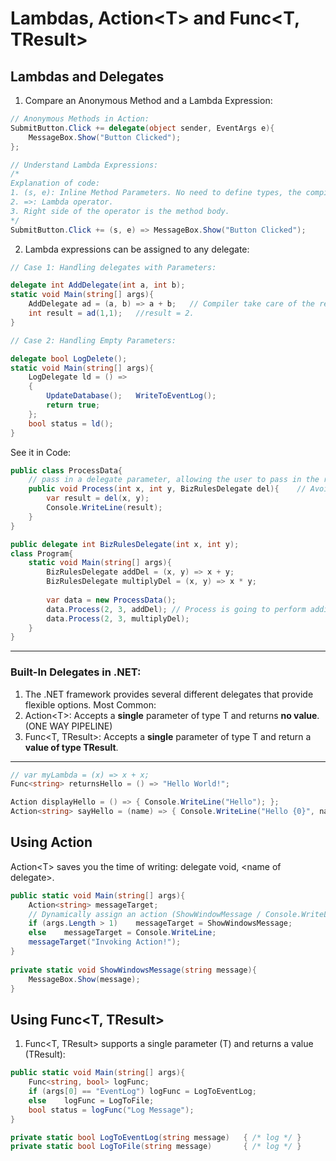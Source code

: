 # Lambdas, Action\<T> and Func<T, TResult>
## Lambdas and Delegates
1. Compare an Anonymous Method and a Lambda Expression:
```cs
// Anonymous Methods in Action:
SubmitButton.Click += delegate(object sender, EventArgs e){
    MessageBox.Show("Button Clicked");
};
```
```cs
// Understand Lambda Expressions:
/*
Explanation of code:
1. (s, e): Inline Method Parameters. No need to define types, the compiler will figure it out.
2. =>: Lambda operator.
3. Right side of the operator is the method body.
*/
SubmitButton.Click += (s, e) => MessageBox.Show("Button Clicked");
```
2. Lambda expressions can be assigned to any delegate:
```cs
// Case 1: Handling delegates with Parameters:

delegate int AddDelegate(int a, int b);
static void Main(string[] args){
    AddDelegate ad = (a, b) => a + b;   // Compiler take care of the return part.
    int result = ad(1,1);   //result = 2.
}

// Case 2: Handling Empty Parameters:

delegate bool LogDelete();
static void Main(string[] args){
    LogDelegate ld = () =>
    {
        UpdateDatabase();   WriteToEventLog();
        return true;
    };
    bool status = ld();
}
```
See it in Code:
```cs
public class ProcessData{
    // pass in a delegate parameter, allowing the user to pass in the rules for how to process x and y.
    public void Process(int x, int y, BizRulesDelegate del){    // Avoid Hardcoding BizRules.
        var result = del(x, y);
        Console.WriteLine(result);
    }
}
```
```cs
public delegate int BizRulesDelegate(int x, int y);
class Program{
    static void Main(string[] args){
        BizRulesDelegate addDel = (x, y) => x + y;
        BizRulesDelegate multiplyDel = (x, y) => x * y;
        
        var data = new ProcessData();
        data.Process(2, 3, addDel); // Process is going to perform addition, it doesn't know till runtime.
        data.Process(2, 3, multiplyDel);
    }
}
```
***
### Built-In Delegates in .NET:
1. The .NET framework provides several different delegates that provide flexible options. Most Common:
2. Action\<T\>: Accepts a **single** parameter of type T and returns **no value**. (ONE WAY PIPELINE)
3. Func\<T, TResult\>: Accepts a **single** parameter of type T and return a **value of type TResult**.
***
```cs
// var myLambda = (x) => x + x;
Func<string> returnsHello = () => "Hello World!";

Action displayHello = () => { Console.WriteLine("Hello"); };
Action<string> sayHello = (name) => { Console.WriteLine("Hello {0}", name); };


```
## Using Action<T>
Action\<T\> saves you the time of writing: delegate void, \<name of delegate\>.
```cs
public static void Main(string[] args){
    Action<string> messageTarget;
    // Dynamically assign an action (ShowWindowMessage / Console.WriteLine (that can take the string as a parameter):
    if (args.Length > 1)    messageTarget = ShowWindowsMessage;
    else    messageTarget = Console.WriteLine;
    messageTarget("Invoking Action!");
}
    
private static void ShowWindowsMessage(string message){
    MessageBox.Show(message);
}
```
## Using Func<T, TResult>
1. Func<T, TResult> supports a single parameter (T) and returns a value (TResult):
```cs
public static void Main(string[] args){
    Func<string, bool> logFunc;
    if (args[0] == "EventLog") logFunc = LogToEventLog;
    else    logFunc = LogToFile;
    bool status = logFunc("Log Message");
}

private static bool LogToEventLog(string message)   { /* log */ }
private static bool LogToFile(string message)       { /* log */ }
```
